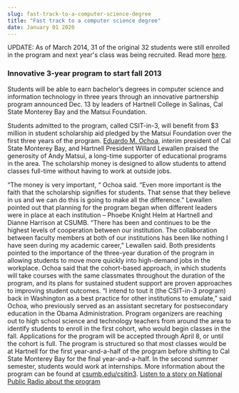 ```yaml
---
slug: fast-track-to-a-computer-science-degree
title: "Fast track to a computer science degree"
date: January 01 2020
---
```


  
<p>
  UPDATE: As of March 2014, 31 of the original 32 students were still enrolled
  in the program and next year's class was being recruited. Read more
  <a
    href="https://blogs.kqed.org/newsfix/2014/03/20/from-fields-to-computer-science/"
    >here</a
  >.
</p>
<h3>Innovative 3-year program to start fall 2013</h3>
<p>
  Students will be able to earn bachelor’s degrees in computer science and
  information technology in three years through an innovative partnership
  program announced Dec. 13 by leaders of Hartnell College in Salinas, Cal State
  Monterey Bay and the Matsui Foundation.
</p>
<p>
  Students admitted to the program, called CSIT-in-3, will benefit from $3
  million in student scholarship aid pledged by the Matsui Foundation over the
  first three years of the program.
  <a href="https://president.csumb.edu/">Eduardo M. Ochoa</a>, interim president
  of Cal State Monterey Bay, and Hartnell President Willard Lewallen praised the
  generosity of Andy Matsui, a long-time supporter of educational programs in
  the area. The scholarship money is designed to allow students to attend
  classes full-time without having to work at outside jobs.
</p>
<p>
  “The money is very important, “ Ochoa said. “Even more important is the faith
  that the scholarship signifies for students. That sense that they believe in
  us and we can do this is going to make all the difference.” Lewallen pointed
  out that planning for the program began when different leaders were in place
  at each institution – Phoebe Knight Helm at Hartnell and Dianne Harrison at
  CSUMB. “There has been and continues to be the highest levels of cooperation
  between our institution. The collaboration between faculty members at both of
  our institutions has been like nothing I have seen during my academic career,”
  Lewallen said. Both presidents pointed to the importance of the three-year
  duration of the program in allowing students to move more quickly into
  high-demand jobs in the workplace. Ochoa said that the cohort-based approach,
  in which students will take courses with the same classmates throughout the
  duration of the program, and its plans for sustained student support are
  proven approaches to improving student outcomes. “I intend to tout it (the
  CSIT-in-3 program) back in Washington as a best practice for other
  institutions to emulate,” said Ochoa, who previously served as an assistant
  secretary for postsecondary education in the Obama Administration. Program
  organizers are reaching out to high school science and technology teachers
  from around the area to identify students to enroll in the first cohort, who
  would begin classes in the fall. Applications for the program will be accepted
  through April 8, or until the cohort is full. The program is structured so
  that most classes would be at Hartnell for the first year-and-a-half of the
  program before shifting to Cal State Monterey Bay for the final
  year-and-a-half. In the second summer semester, students would work at
  internships. More information about the program can be found at
  <a href="https://csumb.edu/csitin3">csumb.edu/csitin3</a>.
  <a
    href="https://www.npr.org/blogs/alltechconsidered/2013/09/01/217722966/out-of-the-fields-and-into-computer-science-classes"
    >Listen to a story on National Public Radio about the program</a
  >
</p>
 
